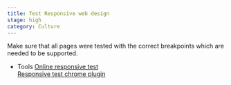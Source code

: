 ```yaml
---
title: Test Responsive web design
stage: high
category: Culture
---
```


Make sure that all pages were tested with the correct breakpoints
which are needed to be supported.

* Tools
[Online responsive test](http://mattkersley.com/responsive/)<br>
[Responsive test chrome plugin](https://chrome.google.com/webstore/detail/responsive-web-design-tes/bdpelkpfhjfiacjeobkhlkkgaphbobea)<br>

